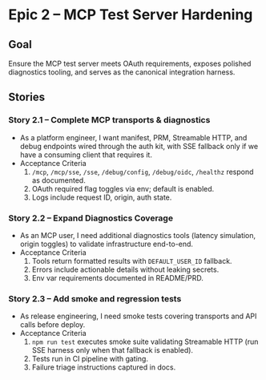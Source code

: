 # Epic 2 – MCP Test Server Hardening

## Goal
Ensure the MCP test server meets OAuth requirements, exposes polished diagnostics tooling, and serves as the canonical integration harness.

## Stories

### Story 2.1 – Complete MCP transports & diagnostics
- As a platform engineer, I want manifest, PRM, Streamable HTTP, and debug endpoints wired through the auth kit, with SSE fallback only if we have a consuming client that requires it.
- Acceptance Criteria
  1. `/mcp`, `/mcp/sse`, `/sse`, `/debug/config`, `/debug/oidc`, `/healthz` respond as documented.
  2. OAuth required flag toggles via env; default is enabled.
  3. Logs include request ID, origin, auth state.

### Story 2.2 – Expand Diagnostics Coverage
- As an MCP user, I need additional diagnostics tools (latency simulation, origin toggles) to validate infrastructure end-to-end.
- Acceptance Criteria
  1. Tools return formatted results with `DEFAULT_USER_ID` fallback.
  2. Errors include actionable details without leaking secrets.
  3. Env var requirements documented in README/PRD.

### Story 2.3 – Add smoke and regression tests
- As release engineering, I need smoke tests covering transports and API calls before deploy.
- Acceptance Criteria
  1. `npm run test` executes smoke suite validating Streamable HTTP (run SSE harness only when that fallback is enabled).
  2. Tests run in CI pipeline with gating.
  3. Failure triage instructions captured in docs.
